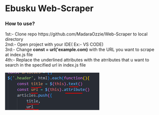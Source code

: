 <h1>Ebusku Web-Scraper</h1>

<h3>How to use?</h3>

<p>
1st:- Clone repo https://github.com/MadaraOzzie/Web-Scraper to local directory<br>
2nd:- Open project with your IDE( Ex:- VS CODE)<br>
3rd:- Change <b>const = url('example.com)</b> with the URL you want to scrape at index.js file<br>
4th:- Replace the underlined attributes with the atrributes that u want to search in the specified url in index.js file<br><br>
<img src='/image_2022-09-18_153419780.png'><br>
</p>
